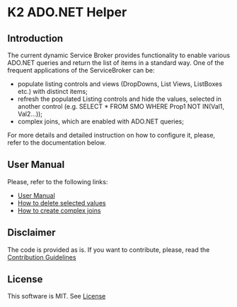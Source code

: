 # K2 ADO.NET Helper

## Introduction

The current dynamic Service Broker provides functionality to enable various ADO.NET queries and return the list of items in a standard way. One of the frequent applications of the ServiceBroker can be:
- populate listing controls and views (DropDowns, List Views, ListBoxes etc.) with distinct items;
- refresh the populated Listing controls and hide the values, selected in another control (e.g. SELECT * FROM SMO WHERE Prop1 NOT IN(Val1, Val2...));
- complex joins, which are enabled with ADO.NET queries;

For more details and detailed instruction on how to configure it, please, refer to the documentation below.

## User Manual
Please, refer to the following links:
- [User Manual](https://github.com/dudelis/k2-ado.net-helper/wiki/User-Manual)
- [How to delete selected values](TBD)
- [How to create complex joins](TBD)

## Disclaimer
The code is provided as is. If you want to contribute, please, read the [Contribution Guidelines](CONTRIBUTION.md)

## License
This software is MIT. See [License](LICENSE)
